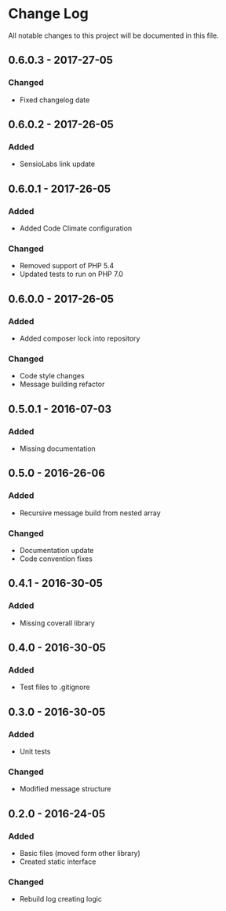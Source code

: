 # Change Log
All notable changes to this project will be documented in this file.

## 0.6.0.3 - 2017-27-05
### Changed
* Fixed changelog date

## 0.6.0.2 - 2017-26-05
### Added
* SensioLabs link update

## 0.6.0.1 - 2017-26-05
### Added
* Added Code Climate configuration

### Changed
* Removed support of PHP 5.4
* Updated tests to run on PHP 7.0

## 0.6.0.0 - 2017-26-05
### Added
* Added composer lock into repository

### Changed
* Code style changes
* Message building refactor

## 0.5.0.1 - 2016-07-03
### Added
* Missing documentation

## 0.5.0 - 2016-26-06
### Added
* Recursive message build from nested array

### Changed
* Documentation update
* Code convention fixes

## 0.4.1 - 2016-30-05
### Added
* Missing coverall library

## 0.4.0 - 2016-30-05
### Added
* Test files to .gitignore

## 0.3.0 - 2016-30-05
### Added
* Unit tests

### Changed
* Modified message structure

## 0.2.0 - 2016-24-05
### Added
* Basic files (moved form other library)
* Created static interface

### Changed
* Rebuild log creating logic
